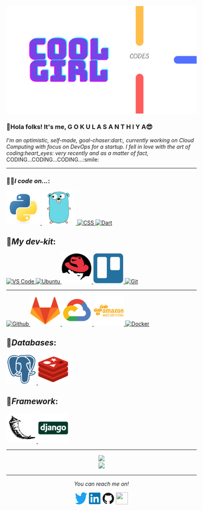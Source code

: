 ![](https://github.com/gokulasanthiya29/GitHubRepo/blob/master/gs.png)


### :call_me_hand:Hola folks! It's me, G O K U L A  S A N T H I Y A:sunglasses:
<p style="font-family": "monospace"><i>  I'm an optimistic, self-made, goal-chaser:dart:, currently working on Cloud Computing with focus on DevOps for a startup. I fell in love with the art of coding:heart_eyes: very recently and as a matter of fact,</i> CODING...CODING...CODING...:smile:</p>

--------------------------------------
### :woman_technologist:<i>I code on...</i>:


<a href="https://python.org/">
  <img
    alt="CSS"
    height="90"
    width="90"
    src="https://github.com/devicons/devicon/blob/master/icons/python/python-original.svg" />
</a>
<a href="https://golang.org/">
  <img
    alt="CSS"
    height="90"
    width="90"
    src="https://github.com/devicons/devicon/blob/master/icons/go/go-original.svg" />
</a>
<a href="https://w3.org/">
  <img
    alt="CSS"
    height="90"
    width="90"
    src="https://raw.githubusercontent.com/vatsa287/vatsa287/master/assets/css3.svg" />
</a>
<a href="https://w3.org/">
  <img
    alt="Dart"
    height="80"
    width="80"
    src="https://raw.githubusercontent.com/vatsa287/vatsa287/master/assets/html5-original.svg" />
</a>

## :toolbox:<i>My dev-kit</i>:
<a href="code.visualstudio.com/">
  <img 
    alt="VS Code"
    height="80"
    width="80"
    src="https://raw.githubusercontent.com/vatsa287/vatsa287/master/assets/visualstudio-plain.svg" />
</a>
<a href="https://ubuntu.com">
  <img 
    alt="Ubuntu"
    height="80"
    width="80"
    src="https://raw.githubusercontent.com/vatsa287/vatsa287/master/assets/ubuntu-plain.svg" />
</a>
<a href="https://redhat.com">
  <img 
    alt="Ubuntu"
    height="80"
    width="80"
    src="https://github.com/devicons/devicon/blob/master/icons/redhat/redhat-original.svg" />
</a>
<a href="https://trello.com">
  <img 
    alt="Ubuntu"
    height="80"
    width="80"
    src="https://github.com/devicons/devicon/blob/master/icons/trello/trello-plain.svg" />
</a>
<a href="https://git-scm.com">
  <img
    alt="Git"
    height="80"
    width="80"
    src="https://raw.githubusercontent.com/vatsa287/vatsa287/master/assets/git-original.svg" />
</a>

--------------------------------------
<a href="https://github.com">
  <img
    alt="Github"
    height="80"
    width="80"
    src="https://raw.githubusercontent.com/vatsa287/vatsa287/master/assets/github-original.svg" />
</a>
<a href="https://gitlab.com">
  <img
    alt="Github"
    height="80"
    width="80"
    src="https://github.com/devicons/devicon/blob/master/icons/gitlab/gitlab-original.svg" />
</a>
<a href="https://cloud.google.com/">
  <img
    alt="Github"
    height="80"
    width="80"
    src="https://github.com/devicons/devicon/blob/master/icons/googlecloud/googlecloud-original.svg" />
</a>
<a href="https://aws.amazon.com/">
  <img
    alt="Github"
    height="80"
    width="80"
    src="https://github.com/devicons/devicon/blob/master/icons/amazonwebservices/amazonwebservices-plain-wordmark.svg" />
</a>
<a href="https://hub.docker.com/">
  <img 
    alt="Docker"
    height="100"
    width="100"
    src="https://raw.githubusercontent.com/vatsa287/vatsa287/master/assets/docker-original.svg" />
</a>

## :bricks:<i>Databases</i>:

<a href="https://postgresql.com/">
  <img 
    alt="MySql"
    height="80"
    width="80"
    src="https://github.com/devicons/devicon/blob/master/icons/postgresql/postgresql-plain.svg" />
</a>
<a href="https://redis.com/">
  <img 
    alt="MySql"
    height="80"
    width="80"
    src="https://github.com/devicons/devicon/blob/master/icons/redis/redis-original.svg" />
</a>

## :art:<i>Framework</i>:

<a href="https://flask.org/">
  <img
    alt="React"
    height="80"
    width="80"
    src="https://github.com/devicons/devicon/blob/master/icons/flask/flask-original.svg" />
</a>
<a href="https://django.org/">
  <img
    alt="React"
    height="80"
    width="80"
    src="https://github.com/devicons/devicon/blob/master/icons/django/django-original.svg" />
</a>

<br>

<hr>
<p align = "center">
  <img src = "https://github-readme-stats.vercel.app/api?username=gokulasanthiya29&show_icons=true&theme=radical"><br>
  <img src = "https://github-readme-stats.vercel.app/api/top-langs/?username=gokulasanthiya29&theme=radical">
</p>


<hr>
<p align="center">
  <i>You can reach me on!</i>
  <p align="center">
    <a href="https://twitter.com/santhiyagokula" alt="Twitter"><img height="32" width="32" src="https://github.com/devicons/devicon/blob/master/icons/twitter/twitter-original.svg"/></a>
    <a href="https://www.linkedin.com/in/gokulasanthiya29" alt="Linkedin"><img height="32" width="32" src="https://github.com/devicons/devicon/blob/master/icons/linkedin/linkedin-original.svg" /></a>
    <a href="https://github.com/gokulasanthiya29" alt="GitHub"><img height="32" width="32" src="https://github.com/devicons/devicon/blob/master/icons/github/github-original.svg" /></a>
    <a href="https://medium.com/@santhiyasandyrc" alt="Medium"><img height="32" width="32" src="https://cdn.jsdelivr.net/npm/simple-icons@v3/icons/medium.svg" /></a>
  </p>
</p>



<!--
--------------------------------------
### :rocket:Have a look at my stats
![Anurag's github stats](https://github-readme-stats.vercel.app/api?username=gokulasanthiya29&show_icons=true&theme=merko)

### :dart:Oh ho, I'm more inclined towards HCL
[![Top Langs](https://github-readme-stats.vercel.app/api/top-langs/?username=gokulasanthiya29&layout=compact&theme=merko)](https://github.com/anuraghazra/github-readme-stats)

<!--
**gokulasanthiya29/gokulasanthiya29** is a ✨ _special_ ✨ repository because its `README.md` (this file) appears on your GitHub profile.

Here are some ideas to get you started:
-->












